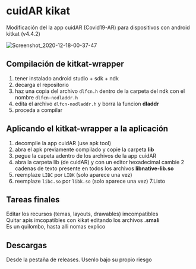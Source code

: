 # cuidAR kikat
Modificación del la app cuidAR (Covid19-AR) para dispositivos con android kitkat (v4.4.2)

![Screenshot_2020-12-18-00-37-47](https://user-images.githubusercontent.com/16857233/102573098-6b249e00-40cc-11eb-90cb-a8981d9a3367.png)

## Compilación de kitkat-wrapper
  1. tener instalado android studio + sdk + ndk
  2. decarga el repositorio
  3. haz una copia del archivo `dlfcn.h` dentro de la carpeta del ndk con el nombre `dlfcn-nodladdr.h`
  4. edita el archivo `dlfcn-nodladdr.h` y borra la funcion __dladdr__
  5. proceda a compilar
  
## Aplicando el kitkat-wrapper a la aplicación
  1. decompile la app cuidAR (use apk tool)
  2. abra el apk previamente compilado y copie la carpeta __lib__
  3. pegue la capeta adentro de los archivos de la app cuidAR
  4. abra la carpeta lib (de cuidAR) y con un editor hexadecimal cambie 2 cadenas de texto presente en todos los archivos __libnative-lib.so__
  5. reemplaze `LIBC` por `LIBK` (solo aparece una vez)
  6. reemplaze `libc.so` por `libk.so` (solo aparece una vez)
  7.Listo
  
## Tareas finales
Editar los recursos (temas, layouts, drawables) imcompatibles<br>
Quitar apis imcopatibles con kikat editando los archivos __.smali__<br>
Es un quilombo, hasta alli nomas explico<br>
  
  
## Descargas
Desde la pestaña de releases. Usenlo bajo su propio riesgo
